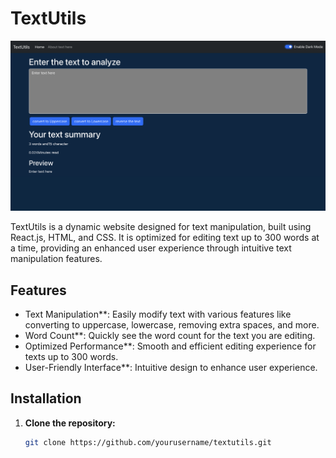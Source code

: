 # TextUtils 

![TextUtils](./1.png)

TextUtils is a dynamic website designed for text manipulation, built using React.js, HTML, and CSS. It is optimized for editing text up to 300 words at a time, providing an enhanced user experience through intuitive text manipulation features.

## Features

- Text Manipulation**: Easily modify text with various features like converting to uppercase, lowercase, removing extra spaces, and more.
- Word Count**: Quickly see the word count for the text you are editing.
- Optimized Performance**: Smooth and efficient editing experience for texts up to 300 words.
- User-Friendly Interface**: Intuitive design to enhance user experience.

## Installation

1. **Clone the repository:**
   ```bash
   git clone https://github.com/yourusername/textutils.git

